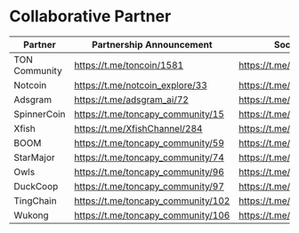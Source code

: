 # Collaborative Partner

<table><thead><tr><th width="175">Partner</th><th width="310">Partnership Announcement</th><th>Social Media</th></tr></thead><tbody><tr><td>TON Community</td><td><a href="https://t.me/toncoin/1581">https://t.me/toncoin/1581</a></td><td><a href="https://t.me/toncoin">https://t.me/toncoin</a></td></tr><tr><td>Notcoin</td><td><a href="https://t.me/notcoin_explore/33">https://t.me/notcoin_explore/33</a></td><td><a href="https://t.me/notcoin_explore">https://t.me/notcoin_explore</a></td></tr><tr><td>Adsgram</td><td><a href="https://t.me/adsgram_ai/72">https://t.me/adsgram_ai/72</a></td><td><a href="https://t.me/adsgram_ai">https://t.me/adsgram_ai</a></td></tr><tr><td>SpinnerCoin </td><td><a href="https://t.me/toncapy_community/15">https://t.me/toncapy_community/15</a></td><td><a href="https://t.me/spinnercoin">https://t.me/spinnercoin</a></td></tr><tr><td>Xfish</td><td><a href="https://t.me/XfishChannel/284">https://t.me/XfishChannel/284</a></td><td><a href="https://t.me/XfishChannel">https://t.me/XfishChannel</a></td></tr><tr><td>BOOM</td><td><a href="https://t.me/toncapy_community/59">https://t.me/toncapy_community/59</a></td><td><a href="https://t.me/boomloudcoin">https://t.me/boomloudcoin</a></td></tr><tr><td>StarMajor</td><td><a href="https://t.me/toncapy_community/74">https://t.me/toncapy_community/74</a></td><td><a href="https://t.me/starsmajor">https://t.me/starsmajor</a></td></tr><tr><td>Owls</td><td><a href="https://t.me/toncapy_community/96">https://t.me/toncapy_community/96</a></td><td><a href="https://t.me/OwlsOnTon">https://t.me/OwlsOnTon</a></td></tr><tr><td>DuckCoop</td><td><a href="https://t.me/toncapy_community/97">https://t.me/toncapy_community/97</a></td><td><a href="https://t.me/duckcoopchannel">https://t.me/duckcoopchannel</a></td></tr><tr><td>TingChain</td><td><a href="https://t.me/toncapy_community/102">https://t.me/toncapy_community/102</a></td><td><a href="https://t.me/TingChain">https://t.me/TingChain</a></td></tr><tr><td>Wukong </td><td><a href="https://t.me/toncapy_community/106">https://t.me/toncapy_community/106</a></td><td><a href="https://t.me/Wukongcm">https://t.me/Wukongcm</a></td></tr></tbody></table>
